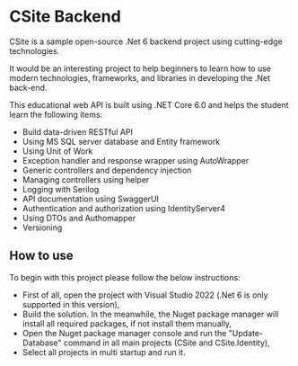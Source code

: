 # CSite Backend

CSite is a sample open-source .Net 6 backend project using cutting-edge technologies.

It would be an interesting project to help beginners to learn how to use modern technologies, frameworks, and libraries in developing the .Net back-end.

This educational web API is built using .NET Core 6.0 and helps the student learn the following items:
- Build data-driven RESTful API
- Using MS SQL server database and Entity framework
- Using Unit of Work
- Exception handler and response wrapper using AutoWrapper
- Generic controllers and dependency injection 
- Managing controllers using helper
- Logging with Serilog
- API documentation using SwaggerUI
- Authentication and authorization using IdentityServer4
- Using DTOs and Authomapper
- Versioning

## How to use

To begin with this project please follow the below instructions:

- First of all, open the project with Visual Studio 2022 (.Net 6 is only supported in this version),
- Build the solution. In the meanwhile, the Nuget package manager will install all required packages, if not install them manually,
- Open the Nuget package manager console and run the "Update-Database" command in all main projects (CSite and CSite.Identity),
- Select all projects in multi startup and run it.

